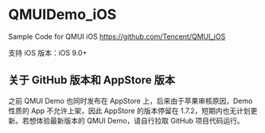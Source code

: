 # QMUIDemo_iOS
Sample Code for QMUI iOS https://github.com/Tencent/QMUI_iOS

支持 iOS 版本：iOS 9.0+

## 关于 GitHub 版本和 AppStore 版本

之前 QMUI Demo 也同时发布在 AppStore 上，后来由于苹果审核原因，Demo 性质的 App 不允许上架，因此 AppStore 的版本停留在 1.7.2，短期内也无计划更新。若想体验最新版本的 QMUI Demo，请自行拉取 GitHub 项目代码运行。
